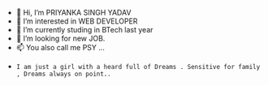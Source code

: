 - 👋 Hi, I’m PRIYANKA SINGH YADAV
- 👀 I’m interested in WEB DEVELOPER
- 🌱 I’m currently studing in BTech last year
- 💞️ I’m looking for new JOB.
- 📫 You also call me PSY ...
-     I am just a girl with a heard full of Dreams . Sensitive for family , Dreams always on point..
<!---
priyankayadavyy/priyankayadavyy is a ✨ special ✨ repository because its `README.md` (this file) appears on your GitHub profile.
You can click the Preview link to take a look at your changes.
--->
